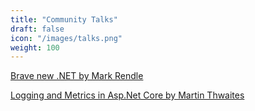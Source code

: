 ```yaml
---
title: "Community Talks"
draft: false
icon: "/images/talks.png"
weight: 100
---
```


<i class="fa fa-hand-o-right"></i> [Brave new .NET by Mark Rendle](https://channel9.msdn.com/Events/NDC/NDC-Oslo-2017/BRK09)

<i class="fa fa-hand-o-right"></i> [Logging and Metrics in Asp.Net Core by Martin Thwaites](https://www.youtube.com/watch?v=8vmhzV42hI8)
